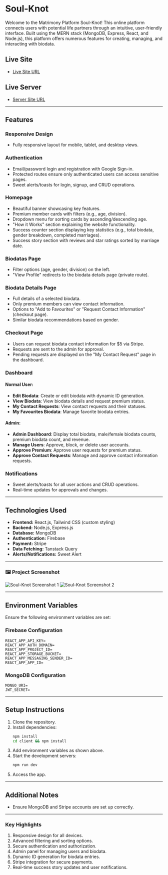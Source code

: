 # Soul-Knot

Welcome to the Matrimony Platform Soul-Knot! This online platform connects users with potential life partners through an intuitive, user-friendly interface. Built using the MERN stack (MongoDB, Express, React, and Node.js), this platform offers numerous features for creating, managing, and interacting with biodata.

## Live Site
- [Live Site URL](https://soul-knot.web.app)

## Live Server
- [Server Site URL](https://soul-knot-server.vercel.app)

---

## Features

### Responsive Design
- Fully responsive layout for mobile, tablet, and desktop views.

### Authentication
- Email/password login and registration with Google Sign-in.
- Protected routes ensure only authenticated users can access sensitive pages.
- Sweet alerts/toasts for login, signup, and CRUD operations.

### Homepage
- Beautiful banner showcasing key features.
- Premium member cards with filters (e.g., age, division).
- Dropdown menu for sorting cards by ascending/descending age.
- "How it Works" section explaining the website functionality.
- Success counter section displaying key statistics (e.g., total biodata, gender breakdown, completed marriages).
- Success story section with reviews and star ratings sorted by marriage date.

### Biodatas Page
- Filter options (age, gender, division) on the left.
- "View Profile" redirects to the biodata details page (private route).

### Biodata Details Page
- Full details of a selected biodata.
- Only premium members can view contact information.
- Options to "Add to Favourites" or "Request Contact Information" (checkout page).
- Similar biodata recommendations based on gender.

### Checkout Page
- Users can request biodata contact information for $5 via Stripe.
- Requests are sent to the admin for approval.
- Pending requests are displayed on the "My Contact Request" page in the dashboard.

### Dashboard
#### Normal User:
- **Edit Biodata**: Create or edit biodata with dynamic ID generation.
- **View Biodata**: View biodata details and request premium status.
- **My Contact Requests**: View contact requests and their statuses.
- **My Favourites Biodata**: Manage favorite biodata entries.

#### Admin:
- **Admin Dashboard**: Display total biodata, male/female biodata counts, premium biodata count, and revenue.
- **Manage Users**: Approve, block, or delete user accounts.
- **Approve Premium**: Approve user requests for premium status.
- **Approve Contact Requests**: Manage and approve contact information requests.

### Notifications
- Sweet alerts/toasts for all user actions and CRUD operations.
- Real-time updates for approvals and changes.

---

## Technologies Used
- **Frontend:** React.js, Tailwind CSS (custom styling)
- **Backend:** Node.js, Express.js
- **Database:** MongoDB
- **Authentication:** Firebase
- **Payment:** Stripe
- **Data Fetching:** Tanstack Query
- **Alerts/Notifications:** Sweet Alert

---

### 🖼️ Project Screenshot  

![Soul-Knot Screenshot 1](https://i.ibb.co.com/q8WPP2T/soul-knot-1.png) 
![Soul-Knot Screenshot 2](https://i.ibb.co.com/YTt5r6bz/soul-knot-2.png)

---

## Environment Variables
Ensure the following environment variables are set:

### Firebase Configuration
```env
REACT_APP_API_KEY=
REACT_APP_AUTH_DOMAIN=
REACT_APP_PROJECT_ID=
REACT_APP_STORAGE_BUCKET=
REACT_APP_MESSAGING_SENDER_ID=
REACT_APP_APP_ID=
```

### MongoDB Configuration
```env
MONGO_URI=
JWT_SECRET=
```

---

## Setup Instructions
1. Clone the repository.
2. Install dependencies:
   ```bash
   npm install
   cd client && npm install
   ```
3. Add environment variables as shown above.
4. Start the development servers:
   ```bash
   npm run dev
   ```
5. Access the app.

---

## Additional Notes
- Ensure MongoDB and Stripe accounts are set up correctly.

---

### Key Highlights
1. Responsive design for all devices.
2. Advanced filtering and sorting options.
3. Secure authentication and authorization.
4. Admin panel for managing users and biodata.
5. Dynamic ID generation for biodata entries.
6. Stripe integration for secure payments.
7. Real-time success story updates and user notifications.
